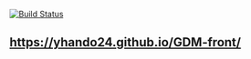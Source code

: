
[![Build Status](https://travis-ci.org/yhando24/GDM-front.svg?branch=master)](https://travis-ci.org/yhando24/GDM-front)

## https://yhando24.github.io/GDM-front/

